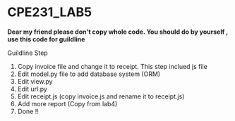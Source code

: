# CPE231_LAB5

**Dear my friend please don't copy whole code. You should do by yourself , use this code for guildline**

Guildline Step

1. Copy invoice file and change it to receipt. This step inclued js file
2. Edit model.py file to add database system (ORM)
3. Edit view.py
4. Edit url.py
5. Edit receipt.js (copy invoice.js and rename it to receipt.js)
6. Add more report (Copy from lab4)
7. Done !!
